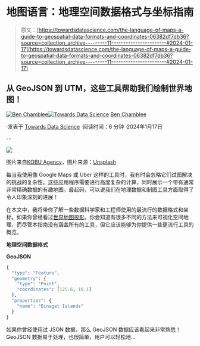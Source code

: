 # 地图语言：地理空间数据格式与坐标指南

> 原文：[https://towardsdatascience.com/the-language-of-maps-a-guide-to-geospatial-data-formats-and-coordinates-06382df7db36?source=collection_archive---------11-----------------------#2024-01-17](https://towardsdatascience.com/the-language-of-maps-a-guide-to-geospatial-data-formats-and-coordinates-06382df7db36?source=collection_archive---------11-----------------------#2024-01-17)

## 从 GeoJSON 到 UTM，这些工具帮助我们绘制世界地图！

[](https://bench-5.medium.com/?source=post_page---byline--06382df7db36--------------------------------)[![Ben Chamblee](../Images/ef3b7fe41dafe7ddec2dc877387f9f21.png)](https://bench-5.medium.com/?source=post_page---byline--06382df7db36--------------------------------)[](https://towardsdatascience.com/?source=post_page---byline--06382df7db36--------------------------------)[![Towards Data Science](../Images/a6ff2676ffcc0c7aad8aaf1d79379785.png)](https://towardsdatascience.com/?source=post_page---byline--06382df7db36--------------------------------) [Ben Chamblee](https://bench-5.medium.com/?source=post_page---byline--06382df7db36--------------------------------)

·发表于 [Towards Data Science](https://towardsdatascience.com/?source=post_page---byline--06382df7db36--------------------------------) ·阅读时间：6 分钟 ·2024年1月17日

--

![](../Images/50943faa7cd07ddab36c996ea10cfdd1.png)

图片来自[KOBU Agency](https://unsplash.com/@kobuagency)，图片来源：[Unsplash](https://unsplash.com/)

每当我使用像 Google Maps 或 Uber 这样的工具时，我有时会忽略它们试图解决的挑战的复杂性。这些应用程序需要进行高度复杂的计算，同时展示一个带有通常非常精确数据的有趣地图。最起码，可以说我们在地理数据和制图工具方面取得了令人印象深刻的进展！

在本文中，我将带你了解一些数据科学家和工程师使用的最流行的数据格式和坐标。如果你曾经看过[世界地图投影](https://en.wikipedia.org/wiki/List_of_map_projections)，你会知道有很多不同的方法来可视化空间地理，而尽管本指南没有涵盖所有的工具，但它应该能够为你提供一些更流行工具的概览。

**地理空间数据格式**

**GeoJSON**

```py
{
  "type": "Feature",
  "geometry": {
    "type": "Point",
    "coordinates": [125.6, 10.1]
  },
  "properties": {
    "name": "Dinagat Islands"
  }
}
```

如果你曾经使用过 JSON 数据，那么 GeoJSON 数据应该看起来非常熟悉！GeoJSON 数据易于处理，也很简单，用户可以轻松地…
